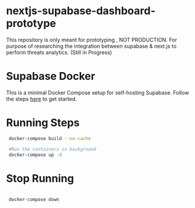 # nextjs-supabase-dashboard-prototype

This repository is only meant for prototyping , NOT PRODUCTION. For purpose of researching the integration between supabase &amp; next.js to perform threats analytics. 
(Still in Progress)

# Supabase Docker

This is a minimal Docker Compose setup for self-hosting Supabase. Follow the steps [here](https://supabase.com/docs/guides/hosting/docker) to get started.

# Running Steps

```bash
 docker-compose build --no-cache
```

```bash
 #Run the containers in background
 docker-compose up -d
```

# Stop Running

```bash
 
 docker-compose down
```




